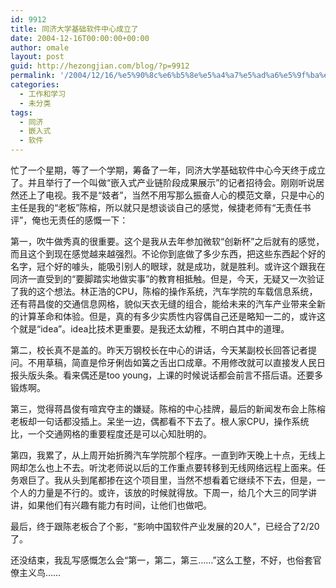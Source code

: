 ```yaml
---
id: 9912
title: 同济大学基础软件中心成立了
date: 2004-12-16T00:00:00+00:00
author: omale
layout: post
guid: http://hezongjian.com/blog/?p=9912
permalink: '/2004/12/16/%e5%90%8c%e6%b5%8e%e5%a4%a7%e5%ad%a6%e5%9f%ba%e7%a1%80%e8%bd%af%e4%bb%b6%e4%b8%ad%e5%bf%83%e6%88%90%e7%ab%8b%e4%ba%86/'
categories:
  - 工作和学习
  - 未分类
tags:
  - 同济
  - 嵌入式
  - 软件
---
```

忙了一个星期，等了一个学期，筹备了一年，同济大学基础软件中心今天终于成立了。并且举行了一个叫做&ldquo;嵌入式产业链阶段成果展示&rdquo;的记者招待会。刚刚听说居然还上了电视。我不是&ldquo;妓者&rdquo;，当然不用写那么振奋人心的模范文章，只是中心的主任是我的&ldquo;老板&rdquo;陈榕，所以就只是想谈谈自己的感觉，候捷老师有&ldquo;无责任书评&rdquo;，俺也无责任的感慨一下：

第一，吹牛做秀真的很重要。这个是我从去年参加微软&ldquo;创新杯&rdquo;之后就有的感觉，而且这个到现在感觉越来越强烈。不论你到底做了多少东西，把这些东西起个好的名字，冠个好的噱头，能吸引别人的眼球，就是成功，就是胜利。或许这个跟我在同济一直受到的&ldquo;要脚踏实地做实事&rdquo;的教育相抵触。但是，今天，无疑又一次验证了我的这个想法。林正浩的CPU，陈榕的操作系统，汽车学院的车载信息系统，还有蒋昌俊的交通信息网格，貌似天衣无缝的组合，能给未来的汽车产业带来全新的计算革命和体验。但是，真的有多少实质性内容偶自己还是略知一二的，或许这个就是&ldquo;idea&rdquo;。idea比技术更重要。是我还太幼稚，不明白其中的道理。

第二，校长真不是盖的。昨天万钢校长在中心的讲话，今天某副校长回答记者提问。不用草稿，简直是伶牙俐齿如簧之舌出口成章。不用修改就可以直接发人民日报头版头条。看来偶还是too&nbsp;young，上课的时候说话都会前言不搭后语。还要多锻炼啊。

第三，觉得蒋昌俊有喧宾夺主的嫌疑。陈榕的中心挂牌，最后的新闻发布会上陈榕老板却一句话都没插上。呆坐一边，偶都看不下去了。根人家CPU，操作系统比，一个交通网格的重要程度还是可以心知肚明的。

第四，我累了，从上周开始折腾汽车学院那个程序。一直到昨天晚上十点，无线上网却怎么也上不去。听沈老师说以后的工作重点要转移到无线网络远程上面来。任务艰巨了。我从头到尾都掺在这个项目里，当然不想看着它继续不下去，但是，一个人的力量是不行的。或许，该放的时候就得放。下周一，给几个大三的同学讲讲，如果他们有兴趣有能力有时间，让他们也做吧。

最后，终于跟陈老板合了个影，&ldquo;影响中国软件产业发展的20人&rdquo;，已经合了2/20了。

还没结束，我乱写感慨怎么会&ldquo;第一，第二，第三&hellip;&hellip;&rdquo;这么工整，不好，也俗套官僚主义鸟&hellip;&hellip;